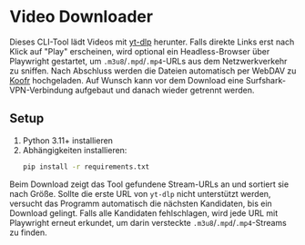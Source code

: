 # Video Downloader

Dieses CLI-Tool lädt Videos mit [yt-dlp](https://github.com/yt-dlp/yt-dlp) herunter. Falls direkte Links erst nach Klick auf "Play" erscheinen, wird optional ein Headless-Browser über Playwright gestartet, um `.m3u8`/`.mpd`/`.mp4`-URLs aus dem Netzwerkverkehr zu sniffen. Nach Abschluss werden die Dateien automatisch per WebDAV zu [Koofr](https://koofr.eu) hochgeladen. Auf Wunsch kann vor dem Download eine Surfshark-VPN-Verbindung aufgebaut und danach wieder getrennt werden.

## Setup

1. Python 3.11+ installieren
2. Abhängigkeiten installieren:
   ```bash
   pip install -r requirements.txt
   ```

Beim Download zeigt das Tool gefundene Stream-URLs an und sortiert sie nach Größe.
Sollte die erste URL von `yt-dlp` nicht unterstützt werden, versucht das Programm
automatisch die nächsten Kandidaten, bis ein Download gelingt.
Falls alle Kandidaten fehlschlagen, wird jede URL mit Playwright erneut erkundet,
um darin versteckte `.m3u8`/`.mpd`/`.mp4`-Streams zu finden.
